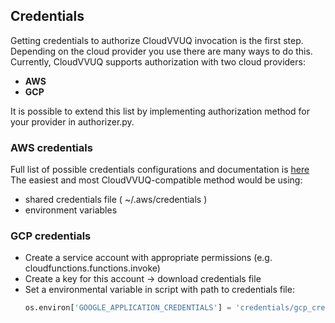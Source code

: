## Credentials
Getting credentials to authorize CloudVVUQ invocation is the first step.
Depending on the cloud provider you use there are many ways to do this.
Currently, CloudVVUQ supports authorization with two cloud providers:

- **AWS**  
- **GCP**

It is possible to extend this list by implementing authorization method for your provider in authorizer.py.

### AWS credentials
Full list of possible credentials configurations and documentation is [here](https://boto3.amazonaws.com/v1/documentation/api/latest/guide/credentials.html)  
The easiest and most CloudVVUQ-compatible method would be using:  
- shared credentials file ( ~/.aws/credentials )  
- environment variables

### GCP credentials
- Create a service account with appropriate permissions (e.g. cloudfunctions.functions.invoke)
- Create a key for this account -> download credentials file
- Set a environmental variable in script with path to credentials file:
  ```py
  os.environ['GOOGLE_APPLICATION_CREDENTIALS'] = 'credentials/gcp_creds.json'
  ```
